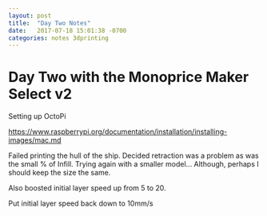 ```yaml
---
layout: post
title:  "Day Two Notes"
date:   2017-07-18 15:01:38 -0700
categories: notes 3dprinting
---
```


# Day Two with the Monoprice Maker Select v2

Setting up OctoPi

https://www.raspberrypi.org/documentation/installation/installing-images/mac.md

Failed printing the hull of the ship. Decided retraction was a problem as was the small % of Infill. Trying again with a smaller model... Although, perhaps I should keep the size the same.

Also boosted initial layer speed up from 5 to 20.

Put initial layer speed back down to 10mm/s

